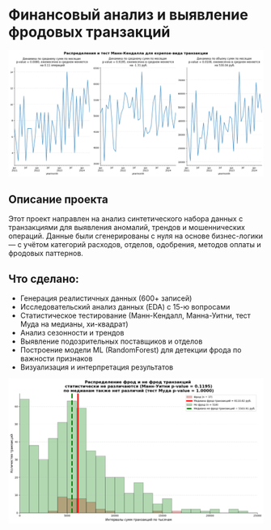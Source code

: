 # Финансовый анализ и выявление фродовых транзакций

![Манн-Кендалл тест на транзакции расходов](images/mannkendall_expense.png)

## Описание проекта

Этот проект направлен на анализ синтетического набора данных с транзакциями для выявления аномалий, трендов и мошеннических операций. 
Данные были сгенерированы с нуля на основе бизнес-логики — с учётом категорий расходов, отделов, одобрения, методов оплаты и фродовых паттернов.

## Что сделано:

- Генерация реалистичных данных (600+ записей)
- Исследовательский анализ данных (EDA) с 15-ю вопросами
- Статистическое тестирование (Манн-Кендалл, Манна-Уитни, тест Муда на медианы, хи-квадрат)
- Анализ сезонности и трендов
- Выявление подозрительных поставщиков и отделов
- Построение модели ML (RandomForest) для детекции фрода по важности признаков
- Визуализация и интерпретация результатов

![Распределение фрод и не фрод транзакций](images/frod_and_nonfrod_hist.png)
